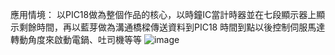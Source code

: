 應用情境： 以PIC18做為整個作品的核心，以時鐘IC當計時器並在七段顯示器上顯示剩餘時間，再以藍芽做為溝通橋樑傳送資料到PIC18 時間到點以後控制伺服馬達轉動角度來啟動電鍋、吐司機等等 
![image](https://github.com/auto-breakfast/auto-breakfast/blob/master/image/1.jpg)
